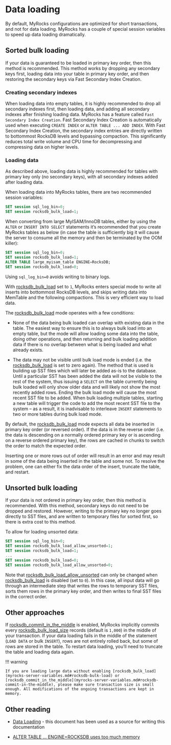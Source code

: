 # Data loading

By default, MyRocks configurations are optimized for short transactions,
and not for data loading. MyRocks has a couple of special session variables
to speed up data loading dramatically.

## Sorted bulk loading

If your data is guaranteed to be loaded in primary key order, then this method
is recommended. This method works by dropping any secondary keys first, loading
data into your table in primary key order, and then restoring the secondary
keys via Fast Secondary Index Creation.

### Creating secondary indexes

When loading data into empty tables, it is highly recommended to drop all
secondary indexes first, then loading data, and adding all secondary indexes
after finishing loading data. MyRocks has a feature called `Fast Secondary
Index Creation`. Fast Secondary Index Creation is automatically used when
executing `CREATE INDEX` or `ALTER TABLE ... ADD INDEX`. With Fast
Secondary Index Creation, the secondary index entries are directly written
to bottommost RocksDB levels and bypassing compaction. This significantly
reduces total write volume and CPU time for decompressing and compressing
data on higher levels.

### Loading data

As described above, loading data is highly recommended for tables with primary
key only (no secondary keys), with all secondary indexes added after loading
data.

When loading data into MyRocks tables, there are two recommended session
variables:

```sql
SET session sql_log_bin=0;
SET session rocksdb_bulk_load=1;
```

When converting from large MyISAM/InnoDB tables, either by using the `ALTER`
or `INSERT INTO SELECT` statements it’s recommended that you
create MyRocks tables as below (in case the table is sufficiently big it will
cause the server to consume all the memory and then be terminated by the OOM
killer):

```sql
SET session sql_log_bin=0;
SET session rocksdb_bulk_load=1;
ALTER TABLE large_myisam_table ENGINE=RocksDB;
SET session rocksdb_bulk_load=0;
```

Using `sql_log_bin=0` avoids writing to binary logs.

With [rocksdb_bulk_load](myrocks-server-variables.md#rocksdb-bulk-load) set to `1`, MyRocks enters special mode to
write all inserts into bottommost RocksDB levels, and skips writing data into
MemTable and the following compactions. This is very efficient way to load
data.

The [rocksdb_bulk_load](myrocks-server-variables.md#rocksdb-bulk-load) mode operates with a few conditions:

* None of the data being bulk loaded can overlap with existing data in the
table. The easiest way to ensure this is to always bulk load into an empty
table, but the mode will allow loading some data into the table, doing other
operations, and then returning and bulk loading addition data if there is no
overlap between what is being loaded and what already exists.

* The data may not be visible until bulk load mode is ended (i.e. the
[rocksdb_bulk_load](myrocks-server-variables.md#rocksdb-bulk-load) is set to zero again). The method that is used is building up SST files which will later be added as-is to the database. Until a particular SST has been added the data will not be visible to the rest of the system, thus issuing a `SELECT` on the table currently being
bulk loaded will only show older data and will likely not show the most
recently added rows. Ending the bulk load mode will cause the most recent SST
file to be added. When bulk loading multiple tables, starting a new table
will trigger the code to add the most recent SST file to the system – as a
result, it is inadvisable to interleave `INSERT` statements to two or more
tables during bulk load mode.

By default, the [rocksdb_bulk_load](myrocks-server-variables.md#rocksdb-bulk-load) mode expects all data be inserted
in primary key order (or reversed order). If the data is in the reverse order
(i.e. the data is descending on a normally ordered primary key or is ascending
on a reverse ordered primary key), the rows are cached in chunks to switch the
order to match the expected order.

Inserting one or more rows out of order will result in an error and may result
in some of the data being inserted in the table and some not. To resolve the
problem, one can either fix the data order of the insert, truncate the table,
and restart.

## Unsorted bulk loading

If your data is not ordered in primary key order, then this method is
recommended. With this method, secondary keys do not need to be dropped and
restored. However, writing to the primary key no longer goes directly to SST
files, and are written to temporary files for sorted first, so there is extra
cost to this method.

To allow for loading unsorted data:

```sql
SET session sql_log_bin=0;
SET session rocksdb_bulk_load_allow_unsorted=1;
SET session rocksdb_bulk_load=1;
...
SET session rocksdb_bulk_load=0;
SET session rocksdb_bulk_load_allow_unsorted=0;
```

Note that [rocksdb_bulk_load_allow_unsorted](myrocks-server-variables.md#rocksdb-bulk-load-allow-unsorted) can only be changed when
[rocksdb_bulk_load](myrocks-server-variables.md#rocksdb-bulk-load) is disabled (set to `0`). In this case, all
input data will go through an intermediate step that writes the rows to
temporary SST files, sorts them rows in the primary key order, and then writes
to final SST files in the correct order.

## Other approaches

If [rocksdb_commit_in_the_middle](myrocks-server-variables.md#rocksdb-commit-in-the-middle) is enabled, MyRocks implicitly
commits every [rocksdb_bulk_load_size](myrocks-server-variables.md#rocksdb-bulk-load-size) records (default is `1,000`)
in the middle of your transaction. If your data loading fails in the middle of
the statement (`LOAD DATA` or bulk `INSERT`), rows are not entirely rolled
back, but some of rows are stored in the table. To restart data loading, you’ll
need to truncate the table and loading data again.

!!! warning

    If you are loading large data without enabling [rocksdb_bulk_load](myrocks-server-variables.md#rocksdb-bulk-load) or [rocksdb_commit_in_the_middle](myrocks-server-variables.md#rocksdb-commit-in-the-middle), please make sure transaction size is small enough. All modifications of the ongoing transactions are kept in memory.

## Other reading

* [Data Loading](https://github.com/facebook/mysql-5.6/wiki/Data-Loading) -
this document has been used as a source for writing this documentation

* [ALTER TABLE … ENGINE=ROCKSDB uses too much memory](https://github.com/facebook/mysql-5.6/issues/692)
